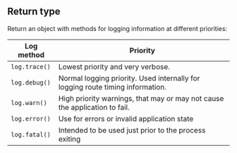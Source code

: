## Return type

Return an object with methods for logging information at different priorities:

| Log method    | Priority                                                                       |
| ------------- | ------------------------------------------------------------------------------ |
| `log.trace()` | Lowest priority and very verbose.                                              |
| `log.debug()` | Normal logging priority. Used internally for logging route timing information. |
| `log.warn()`  | High priority warnings, that may or may not cause the application to fail.     |
| `log.error()` | Use for errors or invalid application state                               |
| `log.fatal()` | Intended to be used just prior to the process exiting                          |
